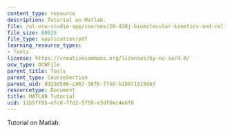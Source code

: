 ```yaml
---
content_type: resource
description: Tutorial on Matlab.
file: /ol-ocw-studio-app/courses/20-420j-biomolecular-kinetics-and-cellular-dynamics-be-420j-fall-2004/11b5ff0befc87fd25f59e3df0ec4e6f8_tutorial_04.pdf
file_size: 80525
file_type: application/pdf
learning_resource_types:
- Tools
license: https://creativecommons.org/licenses/by-nc-sa/4.0/
ocw_type: OCWFile
parent_title: Tools
parent_type: CourseSection
parent_uid: dd23d586-c967-38f6-7740-b19871519d67
resourcetype: Document
title: MATLAB Tutorial
uid: 11b5ff0b-efc8-7fd2-5f59-e3df0ec4e6f8
---
```

Tutorial on Matlab.